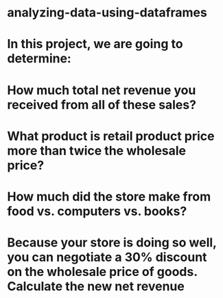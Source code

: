 # analyzing-data-using-dataframes
# In this project, we are going to determine:
# How much total net revenue you received from all of these sales?
# What product is retail product price more than twice the wholesale price?
# How much did the store make from food vs. computers vs. books? 
# Because your store is doing so well, you can negotiate a 30% discount on the wholesale price of goods. Calculate the new net revenue
